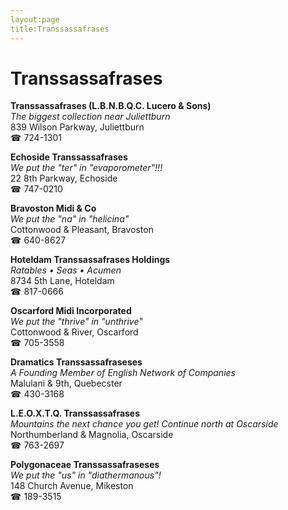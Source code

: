 ```yaml
---
layout:page
title:Transsassafrases
---
```

# Transsassafrases

**Transsassafrases (L.B.N.B.Q.C. Lucero & Sons)**  
_The biggest collection near Juliettburn_  
839 Wilson Parkway, Juliettburn  
☎ 724-1301



**Echoside Transsassafrases**  
_We put the "ter" in "evaporometer"!!!_  
22 8th Parkway, Echoside  
☎ 747-0210



**Bravoston Midi & Co**  
_We put the "na" in "helicina"_  
Cottonwood & Pleasant, Bravoston  
☎ 640-8627



**Hoteldam Transsassafrases Holdings**  
_Ratables • Seas • Acumen_  
8734 5th Lane, Hoteldam  
☎ 817-0666



**Oscarford Midi Incorporated**  
_We put the "thrive" in "unthrive"_  
Cottonwood & River, Oscarford  
☎ 705-3558



**Dramatics Transsassafraseses**  
_A Founding Member of English Network of Companies_  
Malulani & 9th, Quebecster  
☎ 430-3168



**L.E.O.X.T.Q. Transsassafrases**  
_Mountains the next chance you get! 
Continue north at Oscarside_  
Northumberland & Magnolia, Oscarside  
☎ 763-2697



**Polygonaceae Transsassafraseses**  
_We put the "us" in "diathermanous"!_  
148 Church Avenue, Mikeston  
☎ 189-3515




